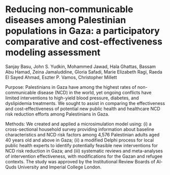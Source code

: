 # Reducing non-communicable diseases among Palestinian populations in Gaza: a participatory comparative and cost-effectiveness modeling assessment

Sanjay Basu, John S. Yudkin, Mohammed Jawad, Hala Ghattas, Bassam Abu Hamad, Zeina Jamaluddine, Gloria Safadi, Marie Elizabeth Ragi, Raeda El Sayed Ahmad, Eszter P. Vamos, Christopher Millett 

Purpose: Palestinians in Gaza have among the highest rates of non-communicable disease (NCD) in the world, yet ongoing conflicts have limited interventions to high-yield blood pressure, diabetes, and dyslipidemia treatments. We sought to assist in comparing the effectiveness and cost-effectiveness of potential new public health and healthcare NCD risk reduction efforts among Palestinians in Gaza.


Methods: We created and applied a microsimulation model using: (i) a cross-sectional household survey providing information about baseline characteristics and NCD risk factors among 4,576 Palestinian adults aged 40 years old and above in Gaza; (ii) a modified Delphi process for local public health experts to identify potentially feasible new interventions for NCD risk reduction in Gaza; and (iii) systematic reviews and meta-analyses of intervention effectiveness, with modifications for the Gazan and refugee contexts. The study was approved by the Institutional Review Boards of Al-Quds University and Imperial College London. 

